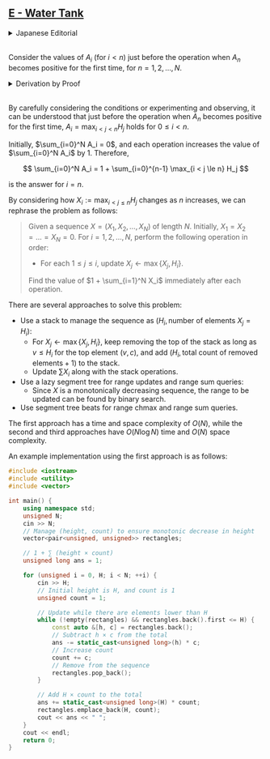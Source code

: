 ## [E - Water Tank](https://atcoder.jp/contests/abc359/tasks/abc359_e)

<details><summary>Japanese Editorial</summary><br>

$n = 1, 2, \dots, N$ について、$A_n$ がはじめて正になるような操作の直前に $A_i (i < n)$ の値がどのようになっているかを考えます。

<details><summary>論証による導出</summary><br>

本問の操作について、次の $2$ つが成り立つことを示します。

$1 \le i \le N$ なる整数 $i$ に対して、条件 $P(i)$ で $A_{i-1} \le \max\{H_i, A_i\}$ を表すこととします。

1. 操作の直後、$i = 1, 2, \dots, N$ のすべてについて $P(i)$ が成り立つ
2. 操作は、次のように言い換えることができる。
   * $i_C$ を $A_{i-1} < \max\{H_i, A_i\}$ が成り立つ最小の $i (1 \le i \le N)$（存在しなければ $N+1$）と定める。
   * $A_{i_C - 1}$ の値を $1$ 増やす。

まず、$1 \implies 2$ を示します。

<details><summary>証明</summary><br>

$P(i)$ は ¬ $(A_{i-1} > A_i \wedge A_{i-1} > H_i)$ と同値であることに注意します。

操作が始まる前、$1 \le i \le i_C$ においては $A_{i-1} = \max\{H_i, A_i\}$ が成り立っています。 $i$ に対する $2$ 番の操作を行う時点では、$1$ 番の操作もしくは $i-1$ に対する $2$ 番の操作によって $A_{i-1}$ の値が $1$ 増加しているので、$A_{i-1} > A_i$ および $A_{i-1} > H_i$ が成り立ちます。

$1$ 番の操作と $1 \le i \le i_C$ に対する $2$ 番の操作が行われた直後、$A_{^iC - 1}$ の値だけ $1$ 増加しています。 $i_C$ の取り方から、$i = i_C$ に対する $2$ 番の操作を行う直前にも $P(i_C)$ が成り立っています。 よって、$A_{i_C}$ の値は変化しません。 仮定よりどの $i_C < i$ に対しても $P(i)$ が成り立っているので、$i_C < i$ に対する $2$ 番の操作の条件が満たされることはありません。

よって、$1 \implies 2$ が示されました。

</details><br>

次に、$1$ を示します。 操作回数に対する帰納法を行います。

<details><summary>証明</summary><br>

はじめ、$A_0 = A_1 = \dots = A_N = 0$ なので、成り立っています。

条件が成り立っている状態から $1$ 回だけ操作を行っても条件が成り立つことを示します。

上の証明から、条件が成り立っている状態から操作を行うと、$A_{i-1} < \max\{H_i, A_i\}$ が成り立つ最小の $i$（存在しなければ $N+1$）に対する $A_{i-1}$ の値のみが $1$ だけ増加します。

よって、$i \ne i_C - 1, i_C$ に対しては $A_{i-1}, A_i$ の値は変化せず、$P(i)$ が変わらず成り立ちます。

$i = i_C - 1$ に対しては、$A_i$ の値が増加するため $\max\{H_i, A_i\}$ が減少することはなく、$P(i_C-1)$ が成り立ちます。

$i_C \le N$ のとき、$i = i_C$ に対しては、$i_C$ の取り方から操作が始まる前には $A_{i-1} = \max\{H_i, A_i\}$ が成り立っているため、$A_{i-1}$ の値を $1$ 増やしても $P(i_C)$ が成り立ちます。

以上より、$1$ が示されました。

</details><br>

$2$ の言い換えにより、$A_n$ がはじめて正になるような操作では、$i_C = n$ となる必要があることがわかります。 つまり、この操作の直前において、すべての $i \le i < n$ に対して $A_{i-1} = \max\{H_i, A_i\}$ が成り立っています。

ここから $i = n-1, n-2, \dots, 1, 0$ の順に $A_i$ の値を定めることができ、$A_{i-1} = \max_{i < j \le n} H_j (0 \le i < n)$ と書けることがわかります。

</details><br>

丁寧に条件を考察したり実験して観察をしたりすることで、$A_n$ がはじめて正になるような操作の直前には $A_i = \max_{i < j < n} H_j (0 \le i < n)$ が成り立っていることがわかります。

はじめ $\sum_{i=0}^N A_i = 0$ であり、操作を一度行うごとに $\sum_{i=0}^N A_i$ の値は $1$ ずつ増加するので、

$$\sum_{i=0}^N A_i = 1 + \sum_{i=0}^{n-1} \max_{i < j \le n} H_j$$

の値が $i = n$ に対する答えになります。

$n$ が増えるとき $X_i := \max_{i < j \le n} H_j$ がどのように変化するかを考えることで、次のような問題に言い換えることができます。

> 長さ $N$ の数列 $X = (X_1, X_2,\dots, X_N)$ がある。はじめ、$X_1 = X_2 = \dots = X_N = 0$ である。 $i = 1, 2, \dots, N$ に対して順に次の操作を行う。
>
> * $1\le j \le i$ に対し、$X_j \gets \max\{X_j, H_i\}$ と更新する。
>
> それぞれの操作の直後の $1 + \sum_{i=1}^N X_i$ を求めよ。

この問題を解く方針はいくつかあります。

* stack を用いて $(H_i, (X_j = H_i$ となる $j$ の個数 $))$ となる列を管理する
  * $X_j \gets \max\{X_j, H_i\}$ では、stack の先頭の組 $(v, c)$ に対して $v \le H_i$ である限り先頭を取り出すことを繰り返し、$(H_i$ (取り出した $c$ の合計 $+1$)$)$ を追加する
  * $\sum X_i$ も stack の操作と同時に更新
* 遅延セグメント木を用いて区間更新・区間和クエリにする
  * $X$ が単調減少列になるので、更新すべき区間は二分探索で求めることができる
* segment tree beats を用いて区間 chmax ・区間和クエリを処理する

$1$ つめの方針では時間・空間計算量が $O(N)$ 、$2$ つめと $3$ つめの方針では $O(N\log N)$ 時間と $O(N)$ 空間になります。

実装例は以下のようになります。 この実装例では $1$ つめの方針で解いています。

```cpp
#include <iostream>
#include <utility>
#include <vector>

int main() {
    using namespace std;
    unsigned N;
    cin >> N;
    // 高さについて単調減少になるように (高さ, 個数) を管理する
    vector<pair<unsigned, unsigned>> rectangles;

    // 1 + ∑ 高さ × 個数
    unsigned long ans = 1;

    for (unsigned i = 0, H; i < N; ++i) {
        cin >> H;
        // 高さは H 、はじめ個数は 1
        unsigned count = 1;

        // H より低いものがある限り更新
        while (!empty(rectangles) && rectangles.back().first <= H) {
            const auto &[h, c] = rectangles.back();
            // 合計から h × c を引いて
            ans -= static_cast<unsigned long>(h) * c;
            // 個数を増やして
            count += c;
            // 列から取り除く
            rectangles.pop_back();
        }

        // 合計に H × count を足す
        ans += static_cast<unsigned long>(H) * count;
        rectangles.emplace_back(H, count);
        cout << ans << " ";
    }
    cout << endl;
    return 0;
}
```

</details><br>


Consider the values of $A_i$ (for $i < n$) just before the operation when $A_n$ becomes positive for the first time, for $n = 1, 2, \dots, N$.

<details><summary>Derivation by Proof</summary><br>

For the operation in this problem, we demonstrate the following two points:

Let condition $P(i)$ represent $A_{i-1} \le \max\{H_i, A_i\}$ for an integer $i$ such that $1 \le i \le N$.

1. Immediately after the operation, $P(i)$ holds for all $i = 1, 2, \dots, N$.
2. The operation can be rephrased as follows:
   * Define $i_C$ as the smallest $i$ for which $A_{i-1} < \max\{H_i, A_i\}$ holds (if no such $i$ exists, let $i_C = N+1$).
   * Increase the value of $A_{i_C - 1}$ by 1.

First, we show $1 \implies 2$.

<details><summary>Proof</summary><br>

Note that $P(i)$ is equivalent to ¬ $(A_{i-1} > A_i \wedge A_{i-1} > H_i)$.

Before the operation starts, for $1 \le i \le i_C$, $A_{i-1} = \max\{H_i, A_i\}$ holds. When performing the second type of operation for $i$, the value of $A_{i-1}$ has been increased by 1 either by the first type of operation or by the second type of operation for $i-1$, so $A_{i-1} > A_i$ and $A_{i-1} > H_i$ hold.

Immediately after performing the first type of operation and the second type of operation for $1 \le i \le i_C$, the value of $A_{i_C - 1}$ increases by 1. From the definition of $i_C$, $P(i_C)$ also holds just before performing the second type of operation for $i = i_C$. Therefore, the value of $A_{i_C}$ does not change. Since $P(i)$ holds for all $i_C < i$ by assumption, the condition for the second type of operation for $i_C < i$ is not met.

Thus, $1 \implies 2$ is demonstrated.

</details><br>

Next, we show $1$ by induction on the number of operations.

<details><summary>Proof</summary><br>

Initially, $A_0 = A_1 = \dots = A_N = 0$ holds.

We show that if the condition holds before performing one operation, it still holds after performing one operation.

From the above proof, starting from the state where the condition holds, performing an operation will increase the value of $A_{i-1}$ by 1 for the smallest $i$ (if no such $i$ exists, let $i_C = N+1$) for which $A_{i-1} < \max\{H_i, A_i\}$ holds.

Therefore, the values of $A_{i-1}$ and $A_i$ do not change for $i \ne i_C - 1, i_C$, and $P(i)$ continues to hold.

For $i = i_C - 1$, as the value of $A_i$ increases, $\max\{H_i, A_i\}$ does not decrease, so $P(i_C-1)$ holds.

When $i_C \le N$, for $i = i_C$, since $A_{i-1} = \max\{H_i, A_i\}$ holds before the operation due to the definition of $i_C$, $P(i_C)$ still holds even after increasing the value of $A_{i-1}$ by 1.

Thus, $1$ is demonstrated.

</details><br>

From the rephrasing in $2$, it is understood that $i_C = n$ must hold for the operation just before $A_n$ becomes positive for the first time. This means that just before this operation, $A_{i-1} = \max\{H_i, A_i\}$ holds for all $i \le n$.

Thus, the values of $A_i$ can be determined in the order $i = n-1, n-2, \dots, 1, 0$, and we can write $A_{i-1} = \max_{i < j \le n} H_j$ (for $0 \le i < n$).

</details><br>

By carefully considering the conditions or experimenting and observing, it can be understood that just before the operation when $A_n$ becomes positive for the first time, $A_i = \max_{i < j < n} H_j$ holds for $0 \le i < n$.

Initially, $\sum_{i=0}^N A_i = 0$, and each operation increases the value of $\sum_{i=0}^N A_i$ by 1. Therefore,

$$ \sum_{i=0}^N A_i = 1 + \sum_{i=0}^{n-1} \max_{i < j \le n} H_j $$

is the answer for $i = n$.

By considering how $X_i := \max_{i < j \le n} H_j$ changes as $n$ increases, we can rephrase the problem as follows:

> Given a sequence $X = (X_1, X_2, \dots, X_N)$ of length $N$. Initially, $X_1 = X_2 = \dots = X_N = 0$. For $i = 1, 2, \dots, N$, perform the following operation in order:
>
> * For each $1 \le j \le i$, update $X_j \gets \max\{X_j, H_i\}$.
>
> Find the value of $1 + \sum_{i=1}^N X_i$ immediately after each operation.

There are several approaches to solve this problem:

* Use a stack to manage the sequence as $(H_i, \text{number of elements } X_j = H_i)$:
  * For $X_j \gets \max\{X_j, H_i\}$, keep removing the top of the stack as long as $v \le H_i$ for the top element $(v, c)$, and add $(H_i, \text{total count of removed elements} + 1)$ to the stack.
  * Update $\sum X_i$ along with the stack operations.
* Use a lazy segment tree for range updates and range sum queries:
  * Since $X$ is a monotonically decreasing sequence, the range to be updated can be found by binary search.
* Use segment tree beats for range chmax and range sum queries.

The first approach has a time and space complexity of $O(N)$, while the second and third approaches have $O(N\log N)$ time and $O(N)$ space complexity.

An example implementation using the first approach is as follows:

```cpp
#include <iostream>
#include <utility>
#include <vector>

int main() {
    using namespace std;
    unsigned N;
    cin >> N;
    // Manage (height, count) to ensure monotonic decrease in height
    vector<pair<unsigned, unsigned>> rectangles;

    // 1 + ∑ (height × count)
    unsigned long ans = 1;

    for (unsigned i = 0, H; i < N; ++i) {
        cin >> H;
        // Initial height is H, and count is 1
        unsigned count = 1;

        // Update while there are elements lower than H
        while (!empty(rectangles) && rectangles.back().first <= H) {
            const auto &[h, c] = rectangles.back();
            // Subtract h × c from the total
            ans -= static_cast<unsigned long>(h) * c;
            // Increase count
            count += c;
            // Remove from the sequence
            rectangles.pop_back();
        }

        // Add H × count to the total
        ans += static_cast<unsigned long>(H) * count;
        rectangles.emplace_back(H, count);
        cout << ans << " ";
    }
    cout << endl;
    return 0;
}
```
